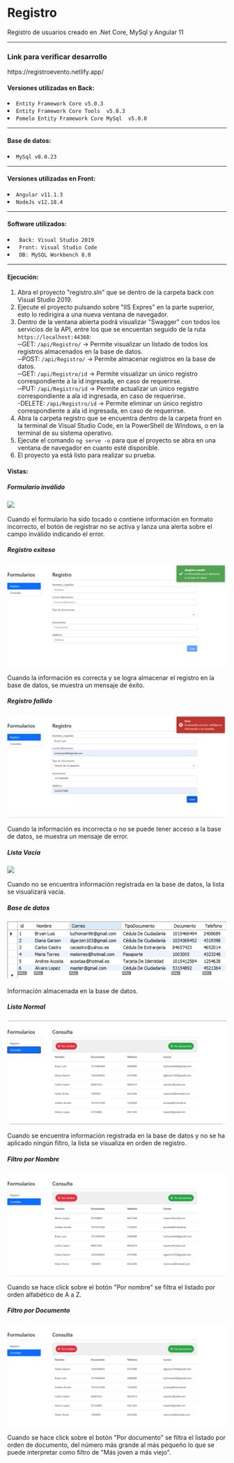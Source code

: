 <h1> Registro</h1>
Registro de usuarios creado en .Net Core, MySql y Angular 11
<hr/>
<h3> Link para verificar desarrollo</h3>
https://registroevento.netlify.app/
           <h4>Versiones utilizadas en Back:</h4>
<li><code>Entity Framework Core v5.0.3</code>
<li><code>Entity Framework Core Tools  v5.0.3</code>
<li><code>Pomelo Entity Framework Core MySql  v5.0.0</code>
<hr/>
           <h4>Base de datos:</h4>
<li><code>MySql v8.0.23</code>
<hr/>
           <h4>Versiones utilizadas en Front:</h4>
<li> <code>Angular v11.1.3</code>
<li><code>NodeJs v12.18.4</code>
<hr/>
           <h4>Software utilizados:</h4>
<li><code> Back: Visual Studio 2019</code>
<li><code> Front: Visual Studio Code</code>
<li><code> DB: MySQL Workbench 8.0</code>
<hr/>
           <h4>Ejecución:</h4>
<ol start=1>
<li>Abra el proyecto "registro.sln" que se dentro de la carpeta back con Visual Studio 2019.
<li>Ejecute el proyecto pulsando sobre "IIS Expres" en la parte superior, esto lo redirigira a una nueva ventana de navegador.
<li>Dentro de la ventana abierta podrá visualizar "Swagger" con todos los servicios de la API, entre los que se encuentan seguido de la ruta <code>https://localhost:44368</code>:<br>
           ─GET: <code>/api/Registro/</code> → Permite visualizar un listado de todos los registros almacenados en la base de datos.<br>
           ─POST: <code>/api/Registro/</code> → Permite almacenar registros en la base de datos.<br>
           ─GET: <code>/api/Registro/id</code> → Permite visualizar un único registro correspondiente a la id ingresada, en caso de requerirse.<br>
           ─PUT: <code>/api/Registro/id</code> → Permite actualizar un único registro correspondiente a ala id ingresada, en caso de requerirse.<br>
           -DELETE: <code>/api/Registro/id</code> → Permite eliminar un único registro correspondiente a ala id ingresada, en caso de requerirse.<br>
<li>Abra la carpeta registro que se encuentra dentro de la carpeta front en la terminal de Visual Studio Code, en la PowerShell de Windows, o en la terminal de su sistema 
operativo.
<li>Ejecute el comando <code>ng serve -o</code> para que el proyecto se abra en una ventana de navegador en cuanto esté disponible.
<li>El proyecto ya está listo para realizar su prueba.
</ol>
           <h4>Vistas:</h4>
           <h5>Formulario inválido</h5>
<img src="https://github.com/ElLuchoMan/Registro/blob/master/Vistas/FormularioInválido.PNG">
           <p> Cuando el formulario ha sido tocado o contiene información en formato incorrecto, el botón de registrar no se activa y lanza una alerta sobre el campo inválido
                      indicando el error.</p>
<h5>Registro exitoso</h5>
       <img src="https://github.com/ElLuchoMan/Registro/blob/master/Vistas/RegistroExitoso.png"> 
           <p>Cuando la información es correcta y se logra almacenar el registro en la base de datos, se muestra un mensaje de éxito.</p>
   <h5>Registro fallido</h5>
       <img src="https://github.com/ElLuchoMan/Registro/blob/master/Vistas/Registro%20fallido.png"> 
           <p>Cuando la información es incorrecta o no se puede tener acceso a la base de datos, se muestra un mensaje de error.</p>    
              <h5>Lista Vacía</h5>
       <img src="https://github.com/ElLuchoMan/Registro/blob/master/Vistas/ListaVacía.PNG"> 
           <p>Cuando no se encuentra información registrada en la base de datos, la lista se visualizará vacía.</p>  
           <h5>Base de datos</h5>
           <img src="https://github.com/ElLuchoMan/Registro/blob/master/Vistas/DB.PNG"> 
           <p>Información almacenada en la base de datos.</p>
           <h5>Lista Normal</h5>
           <img src="https://github.com/ElLuchoMan/Registro/blob/master/Vistas/Listado%20normal.PNG"> 
           <p>Cuando se encuentra información registrada en la base de datos y no se ha aplicado ningún filtro, la lista se visualiza en orden de registro.</p>
           <h5>Filtro por Nombre</h5>
           <img src="https://github.com/ElLuchoMan/Registro/blob/master/Vistas/Listado%20por%20nombre.PNG"> 
           <p>Cuando se hace click sobre el botón "Por nombre" se filtra el listado por orden alfabético de A a Z.</p>
           <h5>Filtro por Documento</h5>
           <img src="https://github.com/ElLuchoMan/Registro/blob/master/Vistas/Listado%20por%20documento.PNG"> 
           <p>Cuando se hace click sobre el botón "Por documento" se filtra el listado por orden de documento, del número más grande al más pequeño lo que se puede 
           interpretar como filtro de "Más joven a más viejo".</p>
